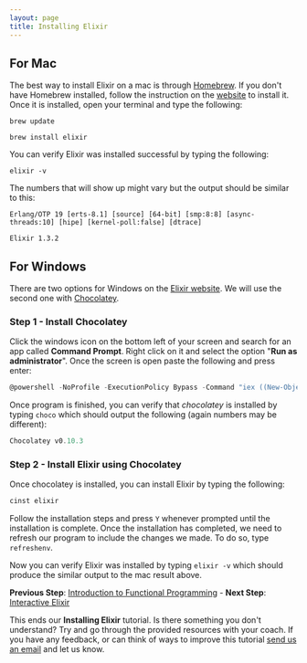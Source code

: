 ```yaml
---
layout: page
title: Installing Elixir
---
```

## For Mac

The best way to install Elixir on a mac is through [Homebrew](http://brew.sh). If you don't have Homebrew  installed, follow the instruction on the [website](http://brew.sh) to install it. Once it is installed, open your terminal and type the following:

```shell
brew update

brew install elixir
```

You can verify Elixir was installed successful by typing the following:

```shell
elixir -v
```

The numbers that will show up might vary but the output should be similar to this:

```shell
Erlang/OTP 19 [erts-8.1] [source] [64-bit] [smp:8:8] [async-threads:10] [hipe] [kernel-poll:false] [dtrace]

Elixir 1.3.2
```

## For Windows

There are two options for Windows on the [Elixir website](http://elixir-lang.org/install.html#windows). We will use the second one with [Chocolatey](https://chocolatey.org).

### Step 1 - Install Chocolatey

Click the windows icon on the bottom left of your screen and search for an app called **Command Prompt**. Right click on it and select the option "**Run as administrator**". Once the screen is open paste the following and press enter:

```powershell
@powershell -NoProfile -ExecutionPolicy Bypass -Command "iex ((New-Object System.Net.WebClient).DownloadString('https://chocolatey.org/install.ps1'))" && SET "PATH=%PATH%;%ALLUSERSPROFILE%\chocolatey\bin"
```

Once program is finished, you can verify that *chocolatey* is installed by typing `choco` which should output the following (again numbers may be different):

```powershell
Chocolatey v0.10.3
```

### Step 2 - Install Elixir using Chocolatey

Once chocolatey is installed, you can install Elixir by typing the following:

```powershell
cinst elixir
```

Follow the installation steps and press `Y` whenever prompted until the installation is complete. Once the installation has completed, we need to refresh our program to include the changes we made. To do so, type `refreshenv`.

Now you can verify Elixir was installed by typing `elixir -v` which should produce the similar output to the mac result above.

**Previous
Step**:
[Introduction to Functional Programming](../lesson0/tutorial.html) - **Next Step**: [Interactive Elixir](../lesson2/tutorial.html)

This ends our **Installing Elixir** tutorial. Is there something you don't understand? Try and go through the provided resources with your coach. If you have any feedback, or can think of ways to improve this tutorial [send us an email](mailto:feedback@codebar.io) and let us know.
